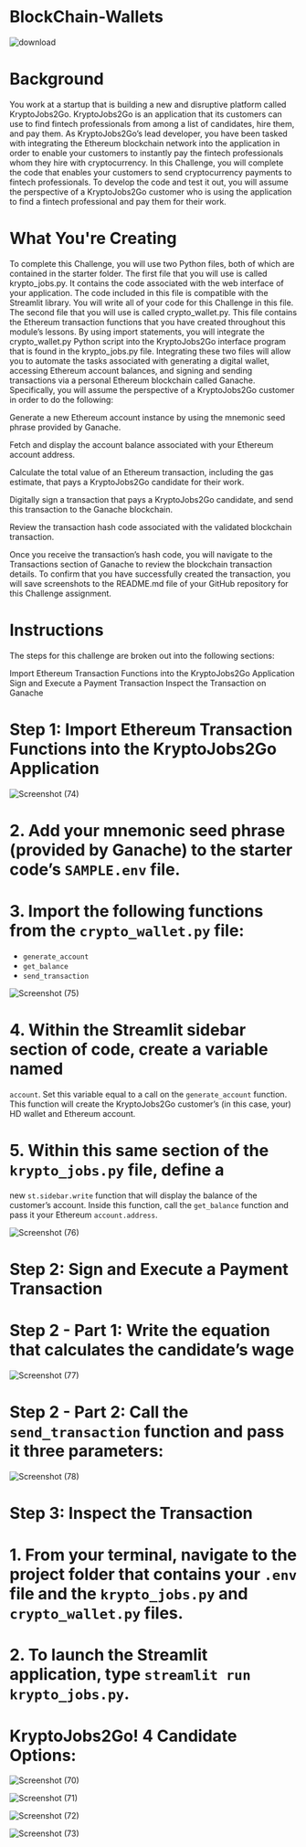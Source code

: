 # BlockChain-Wallets

![download](https://github.com/shahp630/BlockChain-Wallets/assets/133065460/6a9f93a0-1e06-4e2a-a138-36d5c4b7cdb5)

# Background

You work at a startup that is building a new and disruptive platform called KryptoJobs2Go. KryptoJobs2Go is an application that its customers can use to find fintech professionals from among a list of candidates, hire them, and pay them. As KryptoJobs2Go’s lead developer, you have been tasked with integrating the Ethereum blockchain network into the application in order to enable your customers to instantly pay the fintech professionals whom they hire with cryptocurrency.
In this Challenge, you will complete the code that enables your customers to send cryptocurrency payments to fintech professionals. To develop the code and test it out, you will assume the perspective of a KryptoJobs2Go customer who is using the application to find a fintech professional and pay them for their work.

# What You're Creating

To complete this Challenge, you will use two Python files, both of which are contained in the starter folder.
The first file that you will use is called krypto_jobs.py. It contains the code associated with the web interface of your application. The code included in this file is compatible with the Streamlit library. You will write all of your code for this Challenge in this file.
The second file that you will use is called crypto_wallet.py. This file contains the Ethereum transaction functions that you have created throughout this module’s lessons. By using import statements, you will integrate the crypto_wallet.py Python script into the KryptoJobs2Go interface program that is found in the krypto_jobs.py file.
Integrating these two files will allow you to automate the tasks associated with generating a digital wallet, accessing Ethereum account balances, and signing and sending transactions via a personal Ethereum blockchain called Ganache.
Specifically, you will assume the perspective of a KryptoJobs2Go customer in order to do the following:


Generate a new Ethereum account instance by using the mnemonic seed phrase provided by Ganache.


Fetch and display the account balance associated with your Ethereum account address.


Calculate the total value of an Ethereum transaction, including the gas estimate, that pays a KryptoJobs2Go candidate for their work.


Digitally sign a transaction that pays a KryptoJobs2Go candidate, and send this transaction to the Ganache blockchain.


Review the transaction hash code associated with the validated blockchain transaction.


Once you receive the transaction’s hash code, you will navigate to the Transactions section of Ganache to review the blockchain transaction details. To confirm that you have successfully created the transaction, you will save screenshots to the README.md file of your GitHub repository for this Challenge assignment.

# Instructions
The steps for this challenge are broken out into the following sections:

Import Ethereum Transaction Functions into the KryptoJobs2Go Application
Sign and Execute a Payment Transaction
Inspect the Transaction on Ganache

# Step 1: Import Ethereum Transaction Functions into the KryptoJobs2Go Application

![Screenshot (74)](https://github.com/shahp630/BlockChain-Wallets/assets/133065460/9dd10fa8-89ce-4e30-8116-a65ebde00184)

# 2. Add your mnemonic seed phrase (provided by Ganache) to the starter code’s `SAMPLE.env` file.

# 3. Import the following functions from the `crypto_wallet.py` file:
* `generate_account`
* `get_balance`
* `send_transaction`

![Screenshot (75)](https://github.com/shahp630/BlockChain-Wallets/assets/133065460/f289b080-a596-468d-bf8d-709325c8328c)

# 4. Within the Streamlit sidebar section of code, create a variable named
`account`. Set this variable equal to a call on the `generate_account`
function. This function will create the KryptoJobs2Go customer’s (in this
case, your) HD wallet and Ethereum account.

# 5. Within this same section of the `krypto_jobs.py` file, define a
new `st.sidebar.write` function that will display the balance of the
customer’s account. Inside this function, call the `get_balance` function
and pass it your Ethereum `account.address`.

![Screenshot (76)](https://github.com/shahp630/BlockChain-Wallets/assets/133065460/accb027c-9480-4a9d-9e60-e132d3a065d9)

# Step 2: Sign and Execute a Payment Transaction

# Step 2 - Part 1: Write the equation that calculates the candidate’s wage

![Screenshot (77)](https://github.com/shahp630/BlockChain-Wallets/assets/133065460/9bf123c2-9942-4664-9ea8-91c2dc765927)

# Step 2 - Part 2: Call the `send_transaction` function and pass it three parameters:

![Screenshot (78)](https://github.com/shahp630/BlockChain-Wallets/assets/133065460/b47c2695-0331-4ed1-904e-f3a13018ae03)

# Step 3: Inspect the Transaction

# 1. From your terminal, navigate to the project folder that contains your `.env` file and the `krypto_jobs.py` and `crypto_wallet.py` files.

# 2. To launch the Streamlit application, type `streamlit run krypto_jobs.py`.

# KryptoJobs2Go! 4 Candidate Options: 

![Screenshot (70)](https://github.com/shahp630/BlockChain-Wallets/assets/133065460/5677c586-fe86-4179-a6f3-360987ae5fcf)

![Screenshot (71)](https://github.com/shahp630/BlockChain-Wallets/assets/133065460/06a27abf-8b7c-4649-8c31-097f4fca572f)

![Screenshot (72)](https://github.com/shahp630/BlockChain-Wallets/assets/133065460/246bc74b-d19f-415b-bd76-62425d3fd167)

![Screenshot (73)](https://github.com/shahp630/BlockChain-Wallets/assets/133065460/e0492bb2-2ff3-467a-b39c-2e77df26c5ac)






